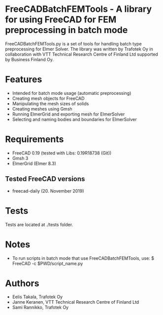# FreeCADBatchFEMTools - A library for using FreeCAD for FEM preprocessing in batch mode
FreeCADBatchFEMTools.py is a set of tools for handling batch type preprocessing for 
Elmer Solver. The library was written by Trafotek Oy in collaboration with VTT Technical
Research Centre of Finland Ltd supported by Business Finland Oy.

# Features
- Intended for batch mode usage (automatic preprocessing)
- Creating mesh objects for FreeCAD
- Manipulating the mesh sizes of solids
- Creating meshes using Gmsh
- Running ElmerGrid and exporting mesh for ElmerSolver
- Selecting and naming bodies and boundaries for ElmerSolver

# Requirements
- FreeCAD 0.19 (tested with Libs: 0.19R18738 (Git))
- Gmsh 3
- ElmerGrid (Elmer 8.3)

## Tested FreeCAD versions
- freecad-daily (20. November 2019)

# Tests

Tests are located at ./tests folder.

# Notes
- To run scripts in batch mode that use FreeCADBatchFEMTools, use:
$ FreeCAD -c $PWD/script_name.py

# Authors
- Eelis Takala, Trafotek Oy
- Janne Keranen, VTT Technical Research Centre of Finland Ltd 
- Sami Rannikko, Trafotek Oy
